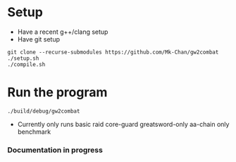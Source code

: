 # Setup
- Have a recent g++/clang setup
- Have git setup
 ```
git clone --recurse-submodules https://github.com/Mk-Chan/gw2combat
./setup.sh
./compile.sh
  ```
# Run the program
```
./build/debug/gw2combat
```

- Currently only runs basic raid core-guard greatsword-only aa-chain only benchmark

### Documentation in progress
